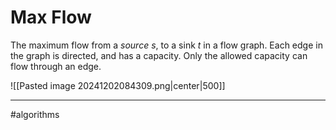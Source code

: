 # Max Flow
The maximum flow from a *source* $s$, to a sink $t$ in a flow graph. Each edge in the graph is directed, and has a capacity. Only the allowed capacity can flow through an edge.

![[Pasted image 20241202084309.png|center|500]]


---
#algorithms